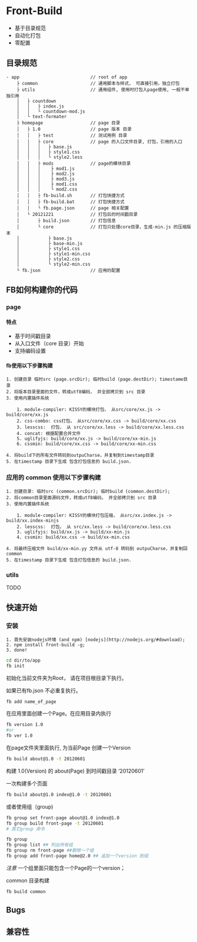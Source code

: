 # Front-Build
- 基于目录规范
- 自动化打包
- 零配置


## 目录规范

````
- app                           // root of app
    ├ common                    // 通用脚本与样式， 可直接引用，独立打包
    ├ utils                     // 通用组件, 使用时打包入page使用, 一般不单独引用
    │   ├ countdown
    │   │   ├ index.js
    │   │   └ countdown-mod.js
    │   └ text-formater
    ├ homepage                  // page 目录
    │   ├ 1.0                   // page 版本 目录
    │   │   ├ test              // 测试用例 目录
    │   │   ├ core              // page 的入口文件目录, 打包，引用的入口
    │   │   │   ├ base.js
    │   │   │   ├ style1.css
    │   │   │   └ style2.less
    │   │   ├ mods              // page的模块目录
    │   │   │    ├ mod1.js
    │   │   │    ├ mod2.js
    │   │   │    ├ mod3.js
    │   │   │    ├ mod1.css
    │   │   │    └ mod2.css
    │   │   ├ fb-build.sh       // 打包快捷方式
    │   │   ├ fb-build.bat      // 打包快捷方式
    │   │   └ fb.page.json      // page 相关配置
    │   └ 20121221              // 打包后的时间戳目录
    │       ├ build.json        // 打包信息
    │       └ core              // 打包只处理core目录，生成-min.js 的压缩版本
    │           ├ base.js
    │           ├ base-min.js
    │           ├ style1.css
    │           ├ style1-min.css
    │           ├ style2.css
    │           └ style2-min.css
    └ fb.json                   // 应用的配置
````

## FB如何构建你的代码

### page

#### 特点
- 基于时间戳目录
- 从入口文件（core 目录）开始
- 支持编码设置

#### fb使用以下步骤构建
    1. 创建目录 临时src (page.srcDir); 临时build (page.destDir); timestame目录
    2. 将版本目录里面的文件，转成utf8编码， 并全部拷贝到 src 目录
    3. 使用内置插件系统
    
        1. module-compiler: KISSY的模块打包， 从src/core/xx.js -> build/core/xx.js
        2. css-combo: css打包， 从src/core/xx.css -> build/core/xx.css
        3. lesscss:  打包， 从 src/core/xx.less -> build/core/xx.less.css
        4. concat: 根据配置合并文件
        5. uglifyjs: build/core/xx.js -> build/core/xx-min.js
        6. cssmin: build/core/xx.css -> build/core/xx-min.css
        
    4. 将build下的所有文件转码到outpuCharse，并复制到timestamp目录
    5. 在timestamp 目录下生成 包含打包信息的 build.json.



### 应用的 common 使用以下步骤构建

    1. 创建目录: 临时src (common.srcDir); 临时build (common.destDir);
    2. 将common目录里面源码文件，转成utf8编码， 并全部拷贝到 src 目录
    3. 使用内置插件系统
    
        1. module-compiler: KISSY的模块打包压缩， 从src/xx.index.js -> build/xx.index-minjs
        2. lesscss:  打包， 从 src/xx.less -> build/core/xx.less.css
        3. uglifyjs: build/xx.js -> build/xx-min.js
        4. cssmin: build/xx.css -> build/xx-min.css
        
    4. 将最终压缩文件 build/xx-min.yy 文件从 utf-8 转码到 outpuCharse，并复制回 common
    5. 在timestamp 目录下生成 包含打包信息的 build.json.


### utils
TODO


## 快速开始

### 安装
    1. 首先安装nodejs环境 (and npm) [nodejs](http://nodejs.org/#download);
    2. npm install front-build -g;
    3. done!


````sh
cd dir/to/app
fb init
````
初始化当前文件夹为Root， 请在项目根目录下执行。

如果已有fb.json 不必重复执行。

````sh
fb add name_of_page
````
在应用里面创建一个Page。在应用目录内执行



````sh
fb version 1.0
#or
fb ver 1.0
````

在page文件夹里面执行, 为当前Page 创建一个Version


````sh
fb build about@1.0 -t 20120601
````

构建 1.0(Version) 的 about(Page) 到时间戳目录 ‘20120601’


一次构建多个页面
````sh
fb build about@1.0 index@1.0 -t 20120601
````

或者使用组（group)

````sh
fb group set front-page about@1.0 index@1.0
fb group build front-page -t 20120601
# 其它group 命令

fb group
fb group list ## 列出所有组
fb group rm front-page ##删除一个组
fb group add front-page home@2.0 ## 追加一个version 到组
````
_注意_ 一个组里面只能包含一个Page的一个version；


common 目录构建

````sh
fb build common
````

## Bugs
## 兼容性